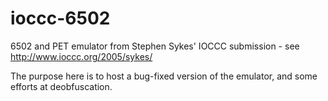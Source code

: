 ioccc-6502
==========

6502 and PET emulator from Stephen Sykes' IOCCC submission - see http://www.ioccc.org/2005/sykes/

The purpose here is to host a bug-fixed version of the emulator, and some efforts at deobfuscation.
